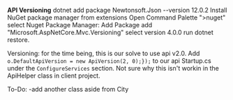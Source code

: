 **API Versioning**
dotnet add package Newtonsoft.Json --version 12.0.2
Install NuGet package manager from extensions
Open Command Palette ">nuget" 
select Nuget Package Manager: Add Package
add "Microsoft.AspNetCore.Mvc.Versioning"
select version 4.0.0
run dotnet restore. 


Versioning: for the time being, this is our solve to use api v2.0. Add `o.DefaultApiVersion = new ApiVersion(2, 0);});` to our api Startup.cs under the `ConfigureServices` section. Not sure why this isn't workin in the ApiHelper class in client project.

To-Do:
-add another class aside from City
